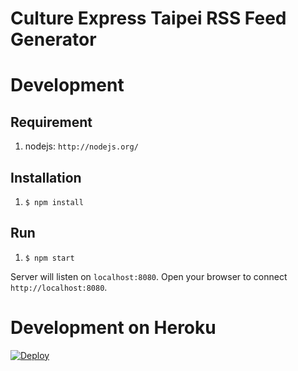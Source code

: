 # Culture Express Taipei RSS Feed Generator


# Development

## Requirement
1. nodejs: `http://nodejs.org/`

## Installation
1. `$ npm install`

## Run
1. `$ npm start`

Server will listen on `localhost:8080`.
Open your browser to connect `http://localhost:8080`.

# Development on Heroku

[![Deploy](https://www.herokucdn.com/deploy/button.png)](https://heroku.com/deploy?template=https://github.com/yhsiang/culture-express)